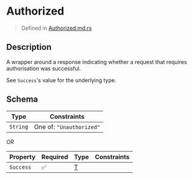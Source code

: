 # Authorized
> Defined in [Authorized.md.rs](../../../interface/src/interface/auth)

## Description
A wrapper around a response indicating whether a request that requires authorisation was
successful.

See `Success`'s value for the underlying type.

## Schema

| Type | Constraints |
| --- | --- |
| `String` | One of: `"Unauthorized"` |

*OR*

| Property | Required | Type | Constraints |
| --- | --- | --- | --- |
| `Success` | ✅ | [T](..//T.md) |     | 


